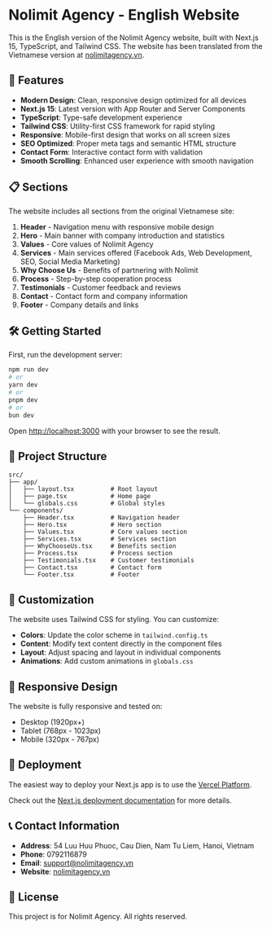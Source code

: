 # Nolimit Agency - English Website

This is the English version of the Nolimit Agency website, built with Next.js 15, TypeScript, and Tailwind CSS. The website has been translated from the Vietnamese version at [nolimitagency.vn](https://nolimitagency.vn/).

## 🚀 Features

- **Modern Design**: Clean, responsive design optimized for all devices
- **Next.js 15**: Latest version with App Router and Server Components
- **TypeScript**: Type-safe development experience
- **Tailwind CSS**: Utility-first CSS framework for rapid styling
- **Responsive**: Mobile-first design that works on all screen sizes
- **SEO Optimized**: Proper meta tags and semantic HTML structure
- **Contact Form**: Interactive contact form with validation
- **Smooth Scrolling**: Enhanced user experience with smooth navigation

## 📋 Sections

The website includes all sections from the original Vietnamese site:

1. **Header** - Navigation menu with responsive mobile design
2. **Hero** - Main banner with company introduction and statistics
3. **Values** - Core values of Nolimit Agency
4. **Services** - Main services offered (Facebook Ads, Web Development, SEO, Social Media Marketing)
5. **Why Choose Us** - Benefits of partnering with Nolimit
6. **Process** - Step-by-step cooperation process
7. **Testimonials** - Customer feedback and reviews
8. **Contact** - Contact form and company information
9. **Footer** - Company details and links

## 🛠️ Getting Started

First, run the development server:

```bash
npm run dev
# or
yarn dev
# or
pnpm dev
# or
bun dev
```

Open [http://localhost:3000](http://localhost:3000) with your browser to see the result.

## 📁 Project Structure

```
src/
├── app/
│   ├── layout.tsx          # Root layout
│   ├── page.tsx            # Home page
│   └── globals.css         # Global styles
└── components/
    ├── Header.tsx          # Navigation header
    ├── Hero.tsx            # Hero section
    ├── Values.tsx          # Core values section
    ├── Services.tsx        # Services section
    ├── WhyChooseUs.tsx     # Benefits section
    ├── Process.tsx         # Process section
    ├── Testimonials.tsx    # Customer testimonials
    ├── Contact.tsx         # Contact form
    └── Footer.tsx          # Footer
```

## 🎨 Customization

The website uses Tailwind CSS for styling. You can customize:

- **Colors**: Update the color scheme in `tailwind.config.ts`
- **Content**: Modify text content directly in the component files
- **Layout**: Adjust spacing and layout in individual components
- **Animations**: Add custom animations in `globals.css`

## 📱 Responsive Design

The website is fully responsive and tested on:
- Desktop (1920px+)
- Tablet (768px - 1023px)
- Mobile (320px - 767px)

## 🚀 Deployment

The easiest way to deploy your Next.js app is to use the [Vercel Platform](https://vercel.com/new?utm_medium=default-template&filter=next.js&utm_source=create-next-app&utm_campaign=create-next-app-readme).

Check out the [Next.js deployment documentation](https://nextjs.org/docs/app/building-your-application/deploying) for more details.

## 📞 Contact Information

- **Address**: 54 Luu Huu Phuoc, Cau Dien, Nam Tu Liem, Hanoi, Vietnam
- **Phone**: 0792116879
- **Email**: support@nolimitagency.vn
- **Website**: [nolimitagency.vn](https://nolimitagency.vn/)

## 📄 License

This project is for Nolimit Agency. All rights reserved.
